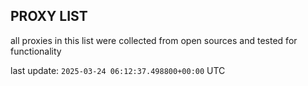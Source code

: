 ## PROXY LIST

all proxies in this list were collected from open sources and tested for functionality

last update: `2025-03-24 06:12:37.498800+00:00` UTC